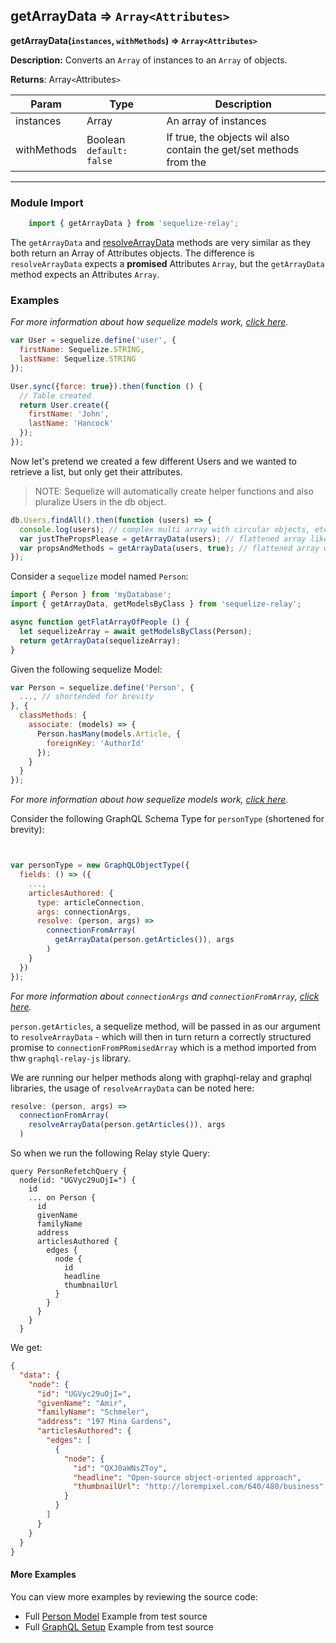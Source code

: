 ## getArrayData ⇒ `Array<Attributes>`
**getArrayData(`instances`, `withMethods`) ⇒ `Array<Attributes>`**

**Description:** Converts an `Array` of <SequelizeModel> instances to an `Array` of <Attributes> objects.


**Returns**: Array`<`Attributes`>`


<table>
<thead><tr><th>Param</th><th>Type</th><th>Description</th></tr></thead>
<tbody>
<tr><td>instances</td><td>Array</td><td>An array of <SequelizeModel> instances</td></tr>
<tr><td>withMethods</td><td>Boolean <code>default: false</code></td><td>If true, the <Attributes> objects wil also contain the get/set methods from the <SequelizeModel></td></tr>
</tbody>
</table>

----


### Module Import
```javascript
    import { getArrayData } from 'sequelize-relay';
```


The `getArrayData` and [resolveArrayData](resolveArrayData.md) methods are very similar as they both return
an Array of Attributes objects.  The difference is `resolveArrayData` expects a **promised**
Attributes `Array`, but the `getArrayData` method expects an Attributes `Array`.

### Examples
*For more information about how sequelize models work, [click here](http://docs.sequelizejs.com/en/latest/docs/models-definition/).*

```javascript
var User = sequelize.define('user', {
  firstName: Sequelize.STRING,
  lastName: Sequelize.STRING
});

User.sync({force: true}).then(function () {
  // Table created
  return User.create({
    firstName: 'John',
    lastName: 'Hancock'
  });
});
```

Now let's pretend we created a few different Users and we wanted to retrieve a list, but only get their attributes.

> NOTE: Sequelize will automatically create helper functions and also pluralize Users in the db object.

```javascript
db.Users.findAll().then(function (users) => {
  console.log(users); // complex multi array with circular objects, etc. good for some use-cases.
  var justThePropsPlease = getArrayData(users); // flattened array like the SQL table.
  var propsAndMethods = getArrayData(users, true); // flattened array with only getters/setters excluding static methods.
});
```

Consider a `sequelize` model named `Person`:

```javascript
import { Person } from 'myDatabase';
import { getArrayData, getModelsByClass } from 'sequelize-relay';

async function getFlatArrayOfPeople () {
  let sequelizeArray = await getModelsByClass(Person);
  return getArrayData(sequelizeArray);
}
```

Given the following sequelize Model:
```javascript
var Person = sequelize.define('Person', {
  ..., // shortended for brevity
}, {
  classMethods: {
    associate: (models) => {
      Person.hasMany(models.Article, {
        foreignKey: 'AuthorId'
      });
    }
  }
});
```
*For more information about how sequelize models work, [click here](http://docs.sequelizejs.com/en/latest/docs/models-definition/).*

Consider the following GraphQL Schema Type for `personType` (shortened for brevity):

```javascript


var personType = new GraphQLObjectType({
  fields: () => ({
    ...,
    articlesAuthored: {
      type: articleConnection,
      args: connectionArgs,
      resolve: (person, args) =>
        connectionFromArray(
          getArrayData(person.getArticles()), args
        )
    }
  })
});
```
*For more information about `connectionArgs` and `connectionFromArray`, [click here](https://github.com/graphql/graphql-relay-js#connections).*

`person.getArticles`, a sequelize method, will be passed in as our argument
to `resolveArrayData` - which will then in turn return a correctly
structured promise to `connectionFromPRomisedArray` which is a method
imported from thw `graphql-relay-js` library.

We are running our helper methods along with graphql-relay and graphql
libraries, the usage of `resolveArrayData` can be noted here:

```javascript
resolve: (person, args) =>
  connectionFromArray(
    resolveArrayData(person.getArticles()), args
  )
```

So when we run the following Relay style Query:

```
query PersonRefetchQuery {
  node(id: "UGVyc29uOjI=") {
    id
    ... on Person {
      id
      givenName
      familyName
      address
      articlesAuthored {
        edges {
          node {
            id
            headline
            thumbnailUrl
          }
        }
      }
    }
  }
```

We get:

```json
{
  "data": {
    "node": {
      "id": "UGVyc29uOjI=",
      "givenName": "Amir",
      "familyName": "Schmeler",
      "address": "197 Mina Gardens",
      "articlesAuthored": {
        "edges": [
          {
            "node": {
              "id": "QXJ0aWNsZToy",
              "headline": "Open-source object-oriented approach",
              "thumbnailUrl": "http://lorempixel.com/640/480/business"
            }
          }
        ]
      }
    }
  }
}
```

#### More Examples

You can view more examples by reviewing the source code:

- Full [Person Model](../../sequelize/models/Person.js) Example from test source
- Full [GraphQL Setup](../../src/data/__tests__/connections.js) Example from test source
